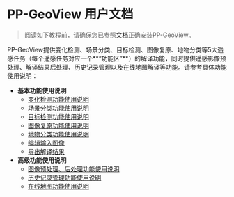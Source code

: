 # PP-GeoView 用户文档

> 阅读如下教程前，请确保您已参照[文档](../README.md)正确安装PP-GeoView。

PP-GeoView提供变化检测、场景分类、目标检测、图像复原、地物分类等5大遥感任务（每个遥感任务对应一个**“功能区”**）的解译功能，同时提供遥感影像预处理、解译结果后处理、历史记录管理以及在线地图解译等功能。请参考具体功能使用说明：

+ **基本功能使用说明**
    - [变化检测功能使用说明](./change_detection.md)
    - [场景分类功能使用说明](./classification.md)
    - [目标检测功能使用说明](./object_detection.md)
    - [图像复原功能使用说明](./image_restoration.md)
    - [地物分类功能使用说明](./semantic_segmentation.md)
    - [编辑输入图像](./edit_image.md)
    - [导出解译结果](./export_results.md)
+ **高级功能使用说明**
    - [图像预处理、后处理功能使用说明](./functions.md)
    - [历史记录管理功能使用说明](./history.md)
    - [在线地图功能使用说明](./online_BMap.md)

